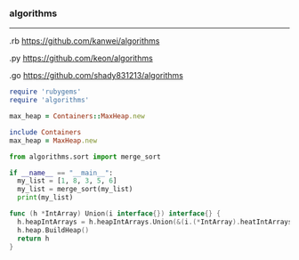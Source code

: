 ### algorithms
---
.rb
https://github.com/kanwei/algorithms

.py
https://github.com/keon/algorithms

.go
https://github.com/shady831213/algorithms

```ruby
require 'rubygems'
require 'algorithms'

max_heap = Containers::MaxHeap.new

include Containers
max_heap = MaxHeap.new
```

```py
from algorithms.sort import merge_sort

if __name__ == "__main__":
  my_list = [1, 8, 3, 5, 6]
  my_list = merge_sort(my_list)
  print(my_list)
```

```go
func (h *IntArray) Union(i interface{}) interface{} {
  h.heapIntArrays = h.heapIntArrays.Union(&(i.(*IntArray).heatIntArrays)).(heapIntArrays)
  h.heap.BuildHeap()
  return h
}

```


